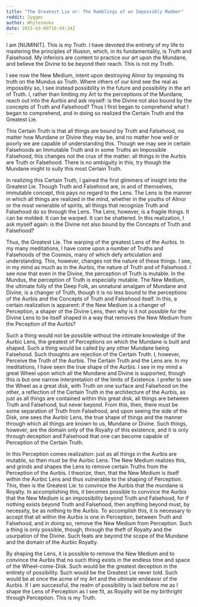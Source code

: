 ```yaml
---
title: "The Greatest Lie or: The Ramblings of an Impossibly Madmer"
reddit: 2yggmc
author: Whytesmoke
date: 2015-03-09T16:49:34Z
---
```


I am [NUMINIT]. This is my Truth. I have devoted the entirety of my life to mastering the principles of Illusion, which, in its fundamentality, is Truth and Falsehood. My inferiors are content to practice our art upon the Mundane, and believe the Divine to be beyond their reach. This is not my Truth.

I see now the New Medium, intent upon destroying Alinor by imposing its truth on the Mundus as Truth. Where others of our kind see the real as impossibly so, I see instead possibility in the future and possibility in the art of Truth. I, rather than limiting my Art to the perceptions of the Mundane, reach out into the Aurbis and ask myself: is the Divine not also bound by the concepts of Truth and Falsehood? Thus I first began to comprehend what I began to comprehend, and in doing so realized the Certain Truth and the Greatest Lie.

This Certain Truth is that all things are bound by Truth and Falsehood, no matter how Mundane or Divine they may be, and no matter how well or poorly we are capable of understanding this. Though we may see in certain Falsehoods an Immutable Truth and in some Truths an Impossible Falsehood, this changes not the crux of the matter: all things in the Aurbis are Truth or Falsehood. There is no ambiguity in this, try though the Mundane might to sully this most Certain Truth.

In realizing this Certain Truth, I gained the first glimmers of insight into the Greatest Lie. Though Truth and Falsehood are, in and of themselves, immutable concept, this pays no regard to the Lens. The Lens is the manner in which all things are realized in the mind, whether in the youths of Alinor or the most venerable of spirits, all things that recognize Truth and Falsehood do so through the Lens. The Lens, however, is a fragile things. It can be molded. It can be warped. It can be shattered. In this realization, I ask myself again: is the Divine not also bound by the Concepts of Truth and Falsehood?

Thus, the Greatest Lie. The warping of the greatest Lens of the Aurbis. In my many meditations, I have come upon a number of Truths and Falsehoods of the Cosmos, many of which defy articulation and understanding. This, however, changes not the nature of these things. I see, in my mind as much as in the Aurbis, the nature of Truth and of Falsehood. I see now that even in the Divine, the perception of Truth is mutable. In the Mundus, the perception of Truth is especially mutable. The New Medium, the ultimate folly of the Deep Folk, an unnatural amalgam of Mundane and Divine, is a changer of Truth, though it is no less bound to the perceptions of the Aurbis and the Concepts of Truth and Falsehood itself. In this, a certain realization is apparent: if the New Medium is a changer of Perception, a shaper of the Divine Lens, then why is it not possible for the Divine Lens to be itself shaped in a way that removes the New Medium from the Peception of the Aurbis?

Such a thing would not be possible without the intimate knowledge of the Aurbic Lens, the greatest of Perceptions on which the Mundane is built and shaped. Such a thing would be called by any other Mundane being Falsehood. Such thoughts are rejection of the Certain Truth. I, however, Perceive the Truth of the Aurbis. The Certain Truth and the Lens are. In my meditations, I have seen the true shape of the Aurbis. I see in my mind a great Wheel upon which all the Mundane and Divine is supported, though this is but one narrow interpretation of the limits of Existence. I prefer to see the Wheel as a great disk, with Truth on one surface and Falsehood on the other, a reflection of the Certain Truth in the architecture of the Aurbis, as just as all things are contained within this great disk, all things are between Truth and Falsehood, but never beyond. From this, then, there must be some separation of Truth from Falsehood, and upon seeing the side of the Disk, one sees the Aurbic Lens, the true shape of things and the manner through which all things are known to us, Mundane or Divine. Such things, however, are the domain only of the Royalty of this existence, and it is only through deception and Falsehood that one can become capable of Perception of the Certain Truth.

In this Perception comes realization: just as all things in the Aurbis are mutable, so then must be the Aurbic Lens. The New Medium realizes this, and grinds and shapes the Lens to remove certain Truths from the Perception of the Aurbis. I theorize, then, that the New Medium is itself within the Aurbic Lens and thus vulnerable to the shaping of Perception. This, then is the Greatest Lie: to convince the Aurbis that the mundane is Royalty. In accomplishing this, it becomes possible to convince the Aurbis that the New Medium is an impossibility beyond Truth and Falsehood, for if nothing exists beyond Truth and Falsehood, then anything beyond must, by necessity, be as nothing to the Aurbis. To accomplish this, it is necessary to accept that all within the Aurbis is one in Perception, between Truth and Falsehood, and in doing so, remove the New Medium from Perception. Such a thing is only possible, though, through the theft of Royalty and the usurpation of the Divine. Such feats are beyond the scope of the Mundane and the domain of the Aurbic Royalty. 

By shaping the Lens, it is possible to remove the New Medium and to convince the Aurbis that no such thing exists in the endless time and space of the Wheel-come-Disk. Such would be the greatest deception in the entirety of possibility. Such would be the Greatest Lie never told. Such would be at once the acme of my Art and the ultimate endeavor of the Aurbis. If I am successful, the realm of possibility is laid before me as I shape the Lens of Perception as I see fit, as Royalty will be my birthright through Perception. This is my Truth.
